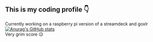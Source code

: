 ## This is my coding profile 👇
Currently working on a raspberry pi version of a streamdeck and goxlr\
[![Anurag's GitHub stats](https://github-readme-stats.vercel.app/api?username=TejusDantuluri)](https://github.com/anuraghazra/github-readme-stats)\
Very grim score 😥
<!--
**TheJuice12/TheJuice12** is a ✨ _special_ ✨ repository because its `README.md` (this file) appears on your GitHub profile.

Here are some ideas to get you started:

- 🔭 I’m currently working on ...
- 🌱 I’m currently learning ...
- 👯 I’m looking to collaborate on ...
- 🤔 I’m looking for help with ...
- 💬 Ask me about ...
- 📫 How to reach me: ...
- 😄 Pronouns: ...
- ⚡ Fun fact: ...
-->
